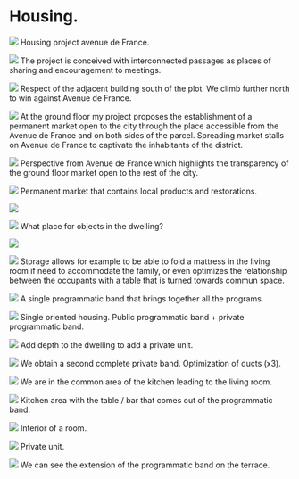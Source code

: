 
# Housing.


![](1.png?raw=true)
Housing project avenue de France.

![](2.png?raw=true)
The project is conceived with interconnected passages as places of sharing and encouragement to meetings.

![](3.png?raw=true)
Respect of the adjacent building south of the plot. 
We climb further north to win against Avenue de France.

![](4.png?raw=true)
At the ground floor my project proposes the establishment of a permanent market open to the city through the
place accessible from the Avenue de France and on both sides of the parcel.
Spreading market stalls on Avenue de France to captivate the inhabitants of the district.

![](5.png?raw=true)
Perspective from Avenue de France which highlights the transparency of the ground floor market open to the rest of the city.

![](6.png?raw=true)
Permanent market that contains local products and restorations.

![](7.png?raw=true)


![](8.png?raw=true)
What place for objects in the dwelling?

![](9.png?raw=true)


![](10.png?raw=true)
Storage allows for example to be able to fold a mattress in the living room if need to accommodate the family, or even optimizes the relationship between the occupants with a table that is turned towards commun space.

![](11.png?raw=true)
A single programmatic band that brings together all the programs.

![](12.png?raw=true)
Single oriented housing.
Public programmatic band + private programmatic band.

![](13.png?raw=true)
Add depth to the dwelling to add a private unit.

![](14.png?raw=true)
We obtain a second complete private band.
Optimization of ducts (x3).

![](15.png?raw=true)
We are in the common area of the kitchen leading to the living room.

![](16.png?raw=true)
Kitchen area with the table / bar that comes out of the programmatic band.

![](17.png?raw=true)
Interior of a room.

![](18.png?raw=true)
Private unit.

![](19.png?raw=true)
We can see the extension of the programmatic band on the terrace.
